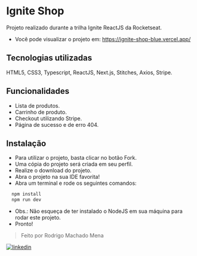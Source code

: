 # Ignite Shop
Projeto realizado durante a trilha Ignite ReactJS da Rocketseat.

- Você pode visualizar o projeto em: https://ignite-shop-blue.vercel.app/

## Tecnologias utilizadas

HTML5, CSS3, Typescript, ReactJS, Next.js, Stitches, Axios, Stripe.

## Funcionalidades

- Lista de produtos.
- Carrinho de produto.
- Checkout utilizando Stripe.
- Página de sucesso e de erro 404.


## Instalação

- Para utilizar o projeto, basta clicar no botão Fork.
- Uma cópia do projeto será criada em seu perfil.
- Realize o download do projeto.
- Abra o projeto na sua IDE favorita!
- Abra um terminal e rode os seguintes comandos:
```bash
  npm install
  npm run dev
```
- Obs.: Não esqueça de ter instalado o NodeJS em sua máquina para rodar este projeto.
- Pronto!

> Feito por Rodrigo Machado Mena

[![linkedin](https://img.shields.io/badge/linkedin-0A66C2?style=for-the-badge&logo=linkedin&logoColor=white)](https://www.linkedin.com/in/rmmena/)
